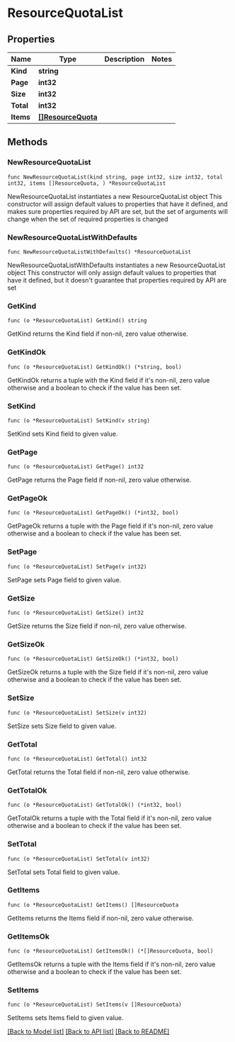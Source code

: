 # ResourceQuotaList

## Properties

Name | Type | Description | Notes
------------ | ------------- | ------------- | -------------
**Kind** | **string** |  | 
**Page** | **int32** |  | 
**Size** | **int32** |  | 
**Total** | **int32** |  | 
**Items** | [**[]ResourceQuota**](ResourceQuota.md) |  | 

## Methods

### NewResourceQuotaList

`func NewResourceQuotaList(kind string, page int32, size int32, total int32, items []ResourceQuota, ) *ResourceQuotaList`

NewResourceQuotaList instantiates a new ResourceQuotaList object
This constructor will assign default values to properties that have it defined,
and makes sure properties required by API are set, but the set of arguments
will change when the set of required properties is changed

### NewResourceQuotaListWithDefaults

`func NewResourceQuotaListWithDefaults() *ResourceQuotaList`

NewResourceQuotaListWithDefaults instantiates a new ResourceQuotaList object
This constructor will only assign default values to properties that have it defined,
but it doesn't guarantee that properties required by API are set

### GetKind

`func (o *ResourceQuotaList) GetKind() string`

GetKind returns the Kind field if non-nil, zero value otherwise.

### GetKindOk

`func (o *ResourceQuotaList) GetKindOk() (*string, bool)`

GetKindOk returns a tuple with the Kind field if it's non-nil, zero value otherwise
and a boolean to check if the value has been set.

### SetKind

`func (o *ResourceQuotaList) SetKind(v string)`

SetKind sets Kind field to given value.


### GetPage

`func (o *ResourceQuotaList) GetPage() int32`

GetPage returns the Page field if non-nil, zero value otherwise.

### GetPageOk

`func (o *ResourceQuotaList) GetPageOk() (*int32, bool)`

GetPageOk returns a tuple with the Page field if it's non-nil, zero value otherwise
and a boolean to check if the value has been set.

### SetPage

`func (o *ResourceQuotaList) SetPage(v int32)`

SetPage sets Page field to given value.


### GetSize

`func (o *ResourceQuotaList) GetSize() int32`

GetSize returns the Size field if non-nil, zero value otherwise.

### GetSizeOk

`func (o *ResourceQuotaList) GetSizeOk() (*int32, bool)`

GetSizeOk returns a tuple with the Size field if it's non-nil, zero value otherwise
and a boolean to check if the value has been set.

### SetSize

`func (o *ResourceQuotaList) SetSize(v int32)`

SetSize sets Size field to given value.


### GetTotal

`func (o *ResourceQuotaList) GetTotal() int32`

GetTotal returns the Total field if non-nil, zero value otherwise.

### GetTotalOk

`func (o *ResourceQuotaList) GetTotalOk() (*int32, bool)`

GetTotalOk returns a tuple with the Total field if it's non-nil, zero value otherwise
and a boolean to check if the value has been set.

### SetTotal

`func (o *ResourceQuotaList) SetTotal(v int32)`

SetTotal sets Total field to given value.


### GetItems

`func (o *ResourceQuotaList) GetItems() []ResourceQuota`

GetItems returns the Items field if non-nil, zero value otherwise.

### GetItemsOk

`func (o *ResourceQuotaList) GetItemsOk() (*[]ResourceQuota, bool)`

GetItemsOk returns a tuple with the Items field if it's non-nil, zero value otherwise
and a boolean to check if the value has been set.

### SetItems

`func (o *ResourceQuotaList) SetItems(v []ResourceQuota)`

SetItems sets Items field to given value.



[[Back to Model list]](../README.md#documentation-for-models) [[Back to API list]](../README.md#documentation-for-api-endpoints) [[Back to README]](../README.md)


